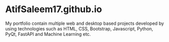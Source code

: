 # AtifSaleem17.github.io
My portfolio contain multiple web and desktop based projects developed by using technologies such as HTML, CSS, Bootstrap, Javascript, Python, PyQt, FastAPI and Machine Learning etc.
